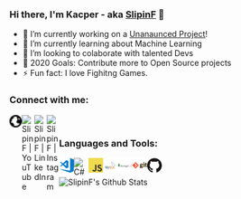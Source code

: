 ### Hi there, I'm Kacper - aka [SlipinF][website] 👋

- 🔭 I’m currently working on a [Unanaunced Project][website]!
- 🌱 I’m currently learning about Machine Learning
- 👯 I’m looking to colaborate with talented Devs
- 🥅 2020 Goals: Contribute more to Open Source projects
- ⚡ Fun fact: I love Fighitng Games.

### Connect with me:

[<img align="left" alt="SlipinF.com" width="22px" src="https://raw.githubusercontent.com/iconic/open-iconic/master/svg/globe.svg" />][website]
[<img align="left" alt="SlipinF | YouTube" width="22px" src="https://cdn.jsdelivr.net/npm/simple-icons@v3/icons/youtube.svg" />][youtube]
[<img align="left" alt="SlipinF | LinkedIn" width="22px" src="https://cdn.jsdelivr.net/npm/simple-icons@v3/icons/linkedin.svg" />][linkedin]
[<img align="left" alt="SlipinF | Instagram" width="22px" src="https://cdn.jsdelivr.net/npm/simple-icons@v3/icons/instagram.svg" />][instagram]

<br />

### Languages and Tools:

[<img align="left" alt="Visual Studio Code" width="26px" src="https://raw.githubusercontent.com/github/explore/80688e429a7d4ef2fca1e82350fe8e3517d3494d/topics/visual-studio-code/visual-studio-code.png" />][webdevplaylist]
[<img align="left" alt="C#" width="26px" src="https://camo.githubusercontent.com/cd8c0b81c79653b3b5232bb11836ba8008f9d09f/68747470733a2f2f63646e2e737667706f726e2e636f6d2f6c6f676f732f632d73686172702e737667" />][website]
[<img align="left" alt="JavaScript" width="26px" src="https://raw.githubusercontent.com/github/explore/80688e429a7d4ef2fca1e82350fe8e3517d3494d/topics/javascript/javascript.png" />][website]
[<img align="left" alt="MySQL" width="26px" src="https://raw.githubusercontent.com/github/explore/80688e429a7d4ef2fca1e82350fe8e3517d3494d/topics/mysql/mysql.png" />][webdevplaylist]
[<img align="left" alt="MongoDB" width="26px" src="https://raw.githubusercontent.com/github/explore/80688e429a7d4ef2fca1e82350fe8e3517d3494d/topics/mongodb/mongodb.png" />][webdevplaylist]
[<img align="left" alt="Git" width="26px" src="https://raw.githubusercontent.com/github/explore/80688e429a7d4ef2fca1e82350fe8e3517d3494d/topics/git/git.png" />][webdevplaylist]
[<img align="left" alt="GitHub" width="26px" src="https://raw.githubusercontent.com/github/explore/78df643247d429f6cc873026c0622819ad797942/topics/github/github.png" />][webdevplaylist]

<br />
<br />


<img align="left" alt="SlipinF's Github Stats" src="https://github-readme-stats.vercel.app/api?username=SlipinF&show_icons=true&hide_border=true&theme=merko" />

[website]: https://www.kacperduda.com/
[youtube]: https://www.youtube.com/channel/UC4HtnRANoeDFqFd-_Be595A
[instagram]: https://www.instagram.com/itzamnas/
[linkedin]: https://www.linkedin.com/in/kacper-duda-9a6995170/
[webdevplaylist]: https://www.youtube.com/playlist?list=PLkwxH9e_vrAJ0WbEsFA9W3I1W-g_BTsbt
[jsplaylist]: https://www.youtube.com/playlist?list=PLkwxH9e_vrALRJKu7wfXby3MKeflhTu6B
[cssplaylist]: https://www.youtube.com/playlist?list=PLkwxH9e_vrALSdvZuEh6gqQdmDoDIoqz4
[reactplaylist]: https://www.youtube.com/playlist?list=PLkwxH9e_vrAK4TdffpxKY3QGyHCpxFcQ0